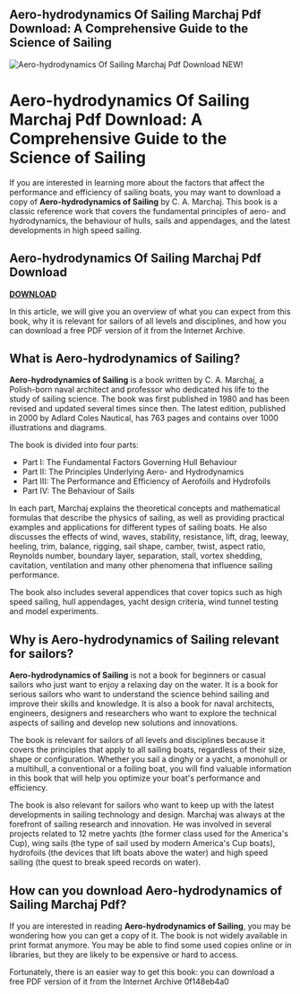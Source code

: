 ## Aero-hydrodynamics Of Sailing Marchaj Pdf Download: A Comprehensive Guide to the Science of Sailing

 
![Aero-hydrodynamics Of Sailing Marchaj Pdf Download NEW!](https://encrypted-tbn1.gstatic.com/images?q=tbn:ANd9GcRBvPPBBD3V6Ngg6MA_p_rJeWWvWPf4caJwGEx_As-SVkMjrqdZI5zivCQu)

 
# Aero-hydrodynamics Of Sailing Marchaj Pdf Download: A Comprehensive Guide to the Science of Sailing
  
If you are interested in learning more about the factors that affect the performance and efficiency of sailing boats, you may want to download a copy of **Aero-hydrodynamics of Sailing** by C. A. Marchaj. This book is a classic reference work that covers the fundamental principles of aero- and hydrodynamics, the behaviour of hulls, sails and appendages, and the latest developments in high speed sailing.
 
## Aero-hydrodynamics Of Sailing Marchaj Pdf Download


[**DOWNLOAD**](https://www.google.com/url?q=https%3A%2F%2Ftinurll.com%2F2tKENp&sa=D&sntz=1&usg=AOvVaw1M6lZJCmxSqFUq09S5WGz0)

  
In this article, we will give you an overview of what you can expect from this book, why it is relevant for sailors of all levels and disciplines, and how you can download a free PDF version of it from the Internet Archive.
  
## What is Aero-hydrodynamics of Sailing?
  
**Aero-hydrodynamics of Sailing** is a book written by C. A. Marchaj, a Polish-born naval architect and professor who dedicated his life to the study of sailing science. The book was first published in 1980 and has been revised and updated several times since then. The latest edition, published in 2000 by Adlard Coles Nautical, has 763 pages and contains over 1000 illustrations and diagrams.
  
The book is divided into four parts:
  
- Part I: The Fundamental Factors Governing Hull Behaviour
- Part II: The Principles Underlying Aero- and Hydrodynamics
- Part III: The Performance and Efficiency of Aerofoils and Hydrofoils
- Part IV: The Behaviour of Sails

In each part, Marchaj explains the theoretical concepts and mathematical formulas that describe the physics of sailing, as well as providing practical examples and applications for different types of sailing boats. He also discusses the effects of wind, waves, stability, resistance, lift, drag, leeway, heeling, trim, balance, rigging, sail shape, camber, twist, aspect ratio, Reynolds number, boundary layer, separation, stall, vortex shedding, cavitation, ventilation and many other phenomena that influence sailing performance.
  
The book also includes several appendices that cover topics such as high speed sailing, hull appendages, yacht design criteria, wind tunnel testing and model experiments.
  
## Why is Aero-hydrodynamics of Sailing relevant for sailors?
  
**Aero-hydrodynamics of Sailing** is not a book for beginners or casual sailors who just want to enjoy a relaxing day on the water. It is a book for serious sailors who want to understand the science behind sailing and improve their skills and knowledge. It is also a book for naval architects, engineers, designers and researchers who want to explore the technical aspects of sailing and develop new solutions and innovations.
  
The book is relevant for sailors of all levels and disciplines because it covers the principles that apply to all sailing boats, regardless of their size, shape or configuration. Whether you sail a dinghy or a yacht, a monohull or a multihull, a conventional or a foiling boat, you will find valuable information in this book that will help you optimize your boat's performance and efficiency.
  
The book is also relevant for sailors who want to keep up with the latest developments in sailing technology and design. Marchaj was always at the forefront of sailing research and innovation. He was involved in several projects related to 12 metre yachts (the former class used for the America's Cup), wing sails (the type of sail used by modern America's Cup boats), hydrofoils (the devices that lift boats above the water) and high speed sailing (the quest to break speed records on water).
  
## How can you download Aero-hydrodynamics of Sailing Marchaj Pdf?
  
If you are interested in reading **Aero-hydrodynamics of Sailing**, you may be wondering how you can get a copy of it. The book is not widely available in print format anymore. You may be able to find some used copies online or in libraries, but they are likely to be expensive or hard to access.
  
Fortunately, there is an easier way to get this book: you can download a free PDF version of it from the Internet Archive
 0f148eb4a0
